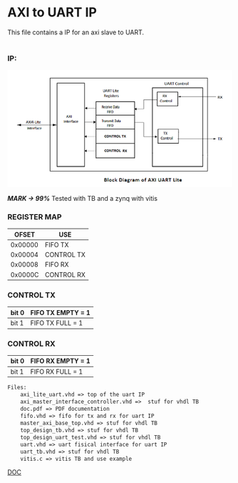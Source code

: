 # AXI to UART IP
This file contains a IP for an axi slave to UART.<br>
<br>

### IP:
![IP](IP.png)

***MARK -> 99%***
Tested with TB and a zynq with vitis

### REGISTER MAP
|    OFSET     | USE |
|--------------|--------------|
| 0x00000      | FIFO TX      |
| 0x00004      | CONTROL TX      |
| 0x00008      | FIFO RX     |
| 0x0000C      | CONTROL RX      |

### CONTROL TX

| bit  0     | FIFO TX EMPTY = 1|
|------------|---------------|
| bit  1     | FIFO TX FULL = 1|

### CONTROL RX 

| bit 0      | FIFO RX EMPTY = 1|
|------------|---------------|
| bit  1     | FIFO RX FULL = 1|


```
Files:
    axi_lite_uart.vhd => top of the uart IP
    axi_master_interface_controller.vhd =>  stuf for vhdl TB
    doc.pdf => PDF documentation
    fifo.vhd => fifo for tx and rx for uart IP
    master_axi_base_top.vhd => stuf for vhdl TB
    top_design_tb.vhd => stuf for vhdl TB
    top_design_uart_test.vhd => stuf for vhdl TB
    uart.vhd => uart fisical interface for uart IP
    uart_tb.vhd => stuf for vhdl TB
    vitis.c => vitis TB and use example
```
[DOC](doc.pdf)
<br>


